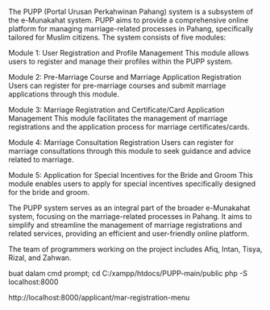 
The PUPP (Portal Urusan Perkahwinan Pahang) system is a subsystem of the e-Munakahat system. PUPP aims to provide a comprehensive online platform for managing marriage-related processes in Pahang, specifically tailored for Muslim citizens. The system consists of five modules:

Module 1: User Registration and Profile Management
This module allows users to register and manage their profiles within the PUPP system.

Module 2: Pre-Marriage Course and Marriage Application Registration
Users can register for pre-marriage courses and submit marriage applications through this module.

Module 3: Marriage Registration and Certificate/Card Application Management
This module facilitates the management of marriage registrations and the application process for marriage certificates/cards.

Module 4: Marriage Consultation Registration
Users can register for marriage consultations through this module to seek guidance and advice related to marriage.

Module 5: Application for Special Incentives for the Bride and Groom
This module enables users to apply for special incentives specifically designed for the bride and groom.

The PUPP system serves as an integral part of the broader e-Munakahat system, focusing on the marriage-related processes in Pahang. It aims to simplify and streamline the management of marriage registrations and related services, providing an efficient and user-friendly online platform.

The team of programmers working on the project includes Afiq, Intan, Tisya, Rizal, and Zahwan.

buat dalam cmd prompt;
cd C:/xampp/htdocs/PUPP-main/public
php -S localhost:8000

http://localhost:8000/applicant/mar-registration-menu
